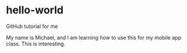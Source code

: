 # hello-world
GitHub tutorial for me

My name is Michael, and I am learning how to use this for my mobile app class.
This is interesting.
